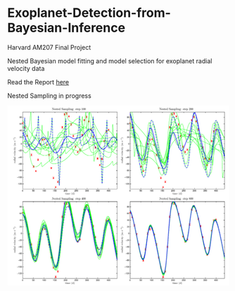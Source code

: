 # Exoplanet-Detection-from-Bayesian-Inference

Harvard AM207 Final Project

Nested Bayesian model fitting and model selection for exoplanet radial velocity data

Read the Report [here](./AM207_GR_MARION_DIERICKX_XINYI_GUO_PHILIP_MOCZ_PROJECT.pdf)


Nested Sampling in progress

![Nested Sampling](nested.png "Nested Sampling")
